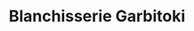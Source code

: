 ---
title: "Blanchisserie Garbitoki"
url: /saint-jean-de-luz/blanchisserie-garbitoki/
shop: Wäscherei
---